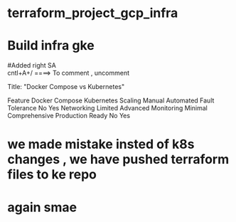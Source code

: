 # terraform_project_gcp_infra
# Build infra gke
#Added right SA   
cntl+A+/  ====> To comment , uncomment

Title: "Docker Compose vs Kubernetes"

Feature	Docker Compose	Kubernetes
Scaling	Manual	Automated
Fault Tolerance	No	Yes
Networking	Limited	Advanced
Monitoring	Minimal	Comprehensive
Production Ready	No	Yes

# we made mistake insted of k8s changes , we have pushed terraform files to ke repo
# again smae